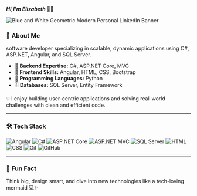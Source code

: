 **_Hi,I'm Elizabeth_** 👩‍💻    

![Blue and White Geometric Modern Personal LinkedIn Banner](https://github.com/user-attachments/assets/340e9458-aec6-4312-b72e-d957be5af66b)



### 🌟 **About Me**  
software developer specializing in scalable, dynamic applications using C#, ASP.NET, Angular, and SQL Server.

- 🔧 **Backend Expertise:** C#, ASP.NET Core, MVC  
- 🎨 **Frontend Skills:** Angular, HTML, CSS, Bootstrap  
- 🐍 **Programming Languages:** Python  
- 🗄️ **Databases:** SQL Server, Entity Framework  

💡 I enjoy building user-centric applications and solving real-world challenges with clean and efficient code.

---

### 🛠️ **Tech Stack**

 ![Angular](https://img.shields.io/badge/Angular-%23DD0031.svg?style=flat-square&logo=angular&logoColor=white)  ![C#](https://img.shields.io/badge/CSharp-%23239120.svg?style=flat-square&logo=csharp&logoColor=white) ![ASP.NET Core](https://img.shields.io/badge/ASP.NET_Core-%230081CB.svg?style=flat-square&logo=dotnet&logoColor=white) ![ASP.NET MVC](https://img.shields.io/badge/ASP.NET_MVC-%23239120.svg?style=flat-square&logo=dotnet&logoColor=white) ![SQL Server](https://img.shields.io/badge/SQL_Server-%23CC2927.svg?style=flat-square&logo=microsoftsqlserver&logoColor=white)  ![HTML](https://img.shields.io/badge/HTML-%23E34F26.svg?style=flat-square&logo=html5&logoColor=white) ![CSS](https://img.shields.io/badge/CSS-%231572B6.svg?style=flat-square&logo=css3&logoColor=white)  ![Git](https://img.shields.io/badge/Git-%23F05033.svg?style=flat-square&logo=git&logoColor=white) ![GitHub](https://img.shields.io/badge/GitHub-%2312100E.svg?style=flat-square&logo=github&logoColor=white) 

---

### 🎨 **Fun Fact**  
Think big, design smart, and dive into new technologies like a tech-loving mermaid 💻✨


